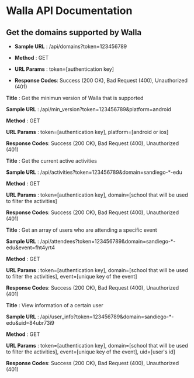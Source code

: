 Walla API Documentation
==============

## Get the domains supported by Walla

- **Sample URL** : /api/domains?token=123456789

- **Method** : GET

- **URL Params** : token=[authentication key]

- **Response Codes**: Success (200 OK), Bad Request (400), Unauthorized (401)




**Title** : Get the minimun version of Walla that is supported

**Sample URL** : /api/min_version?token=123456789&platform=android

**Method** : GET

**URL Params** : token=[authentication key], platform=[android or ios]

**Response Codes**: Success (200 OK), Bad Request (400), Unauthorized (401)




**Title** : Get the current active activities

**Sample URL** : /api/activities?token=123456789&domain=sandiego-*-edu

**Method** : GET

**URL Params** : token=[authentication key], domain=[school that will be used to filter the activities]

**Response Codes**: Success (200 OK), Bad Request (400), Unauthorized (401)



**Title** : Get an array of users who are attending a specific event

**Sample URL** : /api/attendees?token=123456789&domain=sandiego-*-edu&event=fht4yrt4

**Method** : GET

**URL Params** : token=[authentication key], domain=[school that will be used to filter the activities], event=[unique key of the event]

**Response Codes**: Success (200 OK), Bad Request (400), Unauthorized (401)



**Title** : View information of a certain user

**Sample URL** : /api/user_info?token=123456789&domain=sandiego-*-edu&uid=84ubr73i9

**Method** : GET

**URL Params** : token=[authentication key], domain=[school that will be used to filter the activities], event=[unique key of the event], uid=[user's id]

**Response Codes**: Success (200 OK), Bad Request (400), Unauthorized (401)



